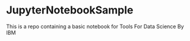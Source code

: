 # JupyterNotebookSample
This is a repo containing a basic notebook for Tools For Data Science By IBM
